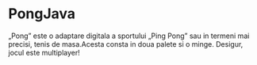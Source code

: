 # PongJava
„Pong” este o adaptare digitala a sportului „Ping Pong” sau in termeni mai precisi, tenis de masa.Acesta consta in doua palete si o minge. Desigur, jocul este multiplayer!
